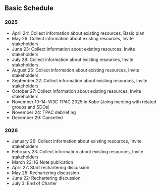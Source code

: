 ## Basic Schedule
### 2025
* April 24: Collect information about existing resources, Basic plan
* May 26: Collect information about existing resources, Invite stakeholders
* June 23: Collect information about existing resources, Invite stakeholders
* July 28: Collect information about existing resources, Invite stakeholders
* August 25: Collect information about existing resources, Invite stakeholders
* September 22: Collect information about existing resources, Invite stakeholders
* October 27: Collect information about existing resources, Invite stakeholders
* November 10-14: W3C TPAC 2025 in Kobe (Joing meeting with related groups and SDOs)
* November 24: TPAC debriefing
* December 29: Cancelled

### 2026
* January 26: Collect information about existing resources, Invite stakeholders
* February 23: Collect information about existing resources, Invite stakeholders
* March 23: IG Note publication
* April 27: Start rechartering discussion
* May 25: Rechartering discussion
* June 22: Rechartering discussion
* July 3: End of Charter
